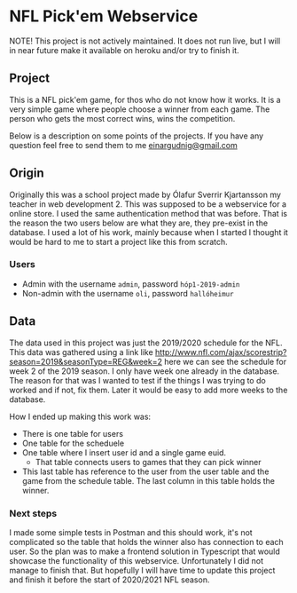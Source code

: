 # NFL Pick'em Webservice

NOTE!
This project is not actively maintained.
It does not run live, but I will in near future make it available on heroku and/or try to finish it.

## Project

This is a NFL pick'em game, for thos who do not know how it works. It is a very simple game where people choose a winner from each game. The person who gets the most correct wins, wins the competition.

Below is a description on some points of the projects. If you have any question feel free to send them to me einargudnig@gmail.com

## Origin

Originally this was a school project made by Ólafur Sverrir Kjartansson my teacher in web development 2.
This was supposed to be a webservice for a online store.
I used the same authentication method that was before.
That is the reason the two users below are what they are, they pre-exist in the database.
I used a lot of his work, mainly because when I started I thought it would be hard to me to start a project like this from scratch.

### Users

* Admin with the username `admin`, password `hóp1-2019-admin`
* Non-admin with the username `oli`, password `hallóheimur`

## Data

The data used in this project was just the 2019/2020 schedule for the NFL. This data was gathered using a link like http://www.nfl.com/ajax/scorestrip?season=2019&seasonType=REG&week=2 here we can see the schedule for week 2 of the 2019 season.
I only have week one already in the database. The reason for that was I wanted to test if the things I was trying to do worked and if not, fix them. Later it would be easy to add more weeks to the database.

How I ended up making this work was:
* There is one table for users
* One table for the scheduele
* One table where I insert user id and a single game euid.
  * That table connects users to games that they can pick winner
* This last table has reference to the user from the user table and the game from the schedule table. The last column in this table holds the winner.

### Next steps

I made some simple tests in Postman and this should work, it's not complicated so the table that holds the winner also has connection to each user. So the plan was to make a frontend solution in Typescript that would showcase the functionality of this webservice. Unfortunately I did not manage to finish that. But hopefully I will have time to update this project and finish it before the start of 2020/2021 NFL season.

